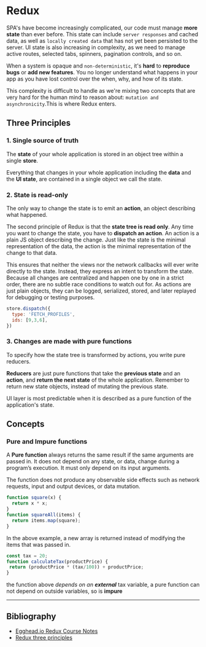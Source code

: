 # Redux
SPA's have become increasingly complicated, our code must manage **more state** than ever before. This state can include `server responses` and cached data, as well as `locally created data` that has not yet been persisted to the server. UI state is also increasing in complexity, as we need to manage active routes, selected tabs, spinners, pagination controls, and so on.

When a system is opaque and `non-deterministic`, it's **hard** to **reproduce bugs** or **add new features**. You no longer understand what happens in your app as you have lost control over the when, why, and how of its state.

This complexity is difficult to handle as we're mixing two concepts that are very hard for the human mind to reason about: `mutation and asynchronicity`.This is where Redux enters.


## Three Principles

### 1. Single source of truth

The **state** of your whole application is stored in an object tree within a single **store**.

Everything that changes in your whole application including the **data** and the **UI state**, are contained in a single object we call the state.

### 2. State is read-only
The only way to change the state is to emit an **action**, an object describing what happened.

The second principle of Redux is that the **state tree is read only**. Any time you want to change the state, you have to **dispatch an action**. An action is a plain JS object describing the change. Just like the state is the minimal representation of the data, the action is the minimal representation of the change to that data.

This ensures that neither the views nor the network callbacks will ever write directly to the state. Instead, they express an intent to transform the state. Because all changes are centralized and happen one by one in a strict order, there are no subtle race conditions to watch out for. As actions are just plain objects, they can be logged, serialized, stored, and later replayed for debugging or testing purposes.

```js
store.dispatch({
  type: 'FETCH_PROFILES',
  ids: [9,3,6],
})
```

### 3. Changes are made with pure functions
To specify how the state tree is transformed by actions, you write pure reducers.

**Reducers** are just pure functions that take the **previous state** and an **action**, and **return the next state** of the whole application. Remember to return new state objects, instead of mutating the previous state.

UI layer is most predictable when it is described as a pure function of the application's state.


## Concepts

### Pure and Impure functions

A **Pure function** always returns the same result if the same arguments are passed in. It does not depend on any state, or data, change during a program’s execution. It must only depend on its input arguments.

The function does not produce any observable side effects such as network requests, input and output devices, or data mutation.

```js
function square(x) {
  return x * x;
}
function squareAll(items) {
  return items.map(square);
}
```
In the above example, a new array is returned instead of modifying the items that was passed in.

```js
const tax = 20;
function calculateTax(productPrice) {
 return (productPrice * (tax/100)) + productPrice;
}
```
 the function above *depends on an **external*** tax variable, a pure function can not depend on outside variables, so is **impure**

____
## Bibliography
+ [Egghead.io Redux Course Notes](https://github.com/eggheadio/egghead.io_redux_course_notes)
+ [Redux three principles](http://redux.js.org/docs/introduction/ThreePrinciples.html)
